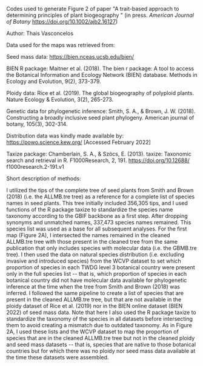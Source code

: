 Codes used to generate Figure 2 of paper "A trait-based approach to determining principles of plant biogeography " (in press. *American Journal of Botany* https://doi.org/10.1002/ajb2.16127)

Author: Thais Vasconcelos

Data used for the maps was retrieved from:

Seed mass data:
https://bien.nceas.ucsb.edu/bien/ 

BIEN R package:
Maitner et al. (2018). The bien r package: A tool to access the Botanical Information and Ecology Network (BIEN) database. Methods in Ecology and Evolution, 9(2), 373-379.

Ploidy data:
Rice et al. (2019). The global biogeography of polyploid plants. Nature Ecology & Evolution, 3(2), 265-273.

Genetic data for phylogenetic inference:
Smith, S. A., & Brown, J. W. (2018). Constructing a broadly inclusive seed plant phylogeny. American journal of botany, 105(3), 302-314.

Distribution data was kindly made available by:
https://powo.science.kew.org/ [Accessed February 2022]

Taxize package:
Chamberlain, S. A., & Szöcs, E. (2013). taxize: Taxonomic search and retrieval in R. F1000Research, 2, 191. https://doi.org/10.12688/ f1000research.2-191.v1



Short description of methods:

I utilized the tips of the complete tree of seed plants from Smith and Brown (2018) (i.e. the ALLMB.tre tree) as a reference for a complete list of species names in seed plants. This tree initially included 356,305 tips, and I used functions of the R package taxize to standardize the species name taxonomy according to the GBIF backbone as a first step. After dropping synonyms and unmatched names, 337,473 species names remained. This species list was used as a base for all subsequent analyses. 
For the first map (Figure 2A), I intersected the names remained in the cleaned ALLMB.tre tree with those present in the cleaned tree from the same publication that only includes species with molecular data (i.e. the GBMB.tre tree). I then used the data on natural species distribution (i.e. excluding invasive and introduced species) from the WCVP dataset to set which proportion of species in each TWDG level 3 botanical country were present only in the full species list -- that is, which proportion of species in each botanical country did not have molecular data available for phylogenetic inference at the time when the tree from Smith and Brown (2018) was inferred. 
I followed the same pipeline to create a list of species that are present in the cleaned ALLMB.tre tree, but that are not available in the ploidy dataset of Rice et al. (2019) nor in the BIEN online dataset (BIEN 2022) of seed mass data. Note that here I also used the R package taxize to standardize the taxonomy of the species in all datasets before intersecting them to avoid creating a mismatch due to outdated taxonomy. As in Figure 2A, I used these lists and the WCVP dataset to map the proportion of species that are in the cleaned ALLMB.tre tree but not in the cleaned ploidy and seed mass datasets -- that is, species that are native to those botanical countries but for which there was no ploidy nor seed mass data available at the time these datasets were assembled. 

